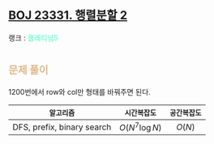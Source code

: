 # <span style="font-size:17pt; font-weight:bold">[BOJ 23331. 행렬분할 2](https://www.acmicpc.net/problem/23331)</span>
랭크 : <span style="color:aquamarine">__플레티넘5__</span>
<br>

# <span style="font-size:15pt;color:BurlyWood">문제 풀이</span>

1200번에서 row와 col만 형태를 바꿔주면 된다.
<br>

|`알고리즘`|`시간복잡도`|`공간복잡도`|
|:---:|:---:|:---:|
| DFS, prefix, binary search | $O(N^7 \log N)$| $O(N)$ |

<br><br>

